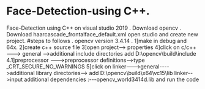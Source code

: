 # Face-Detection-using C++.
Face-Detection  using C++ on visual studio 2019 .
Download opencv .
Download haarcascade_frontalface_default.xml 
open studio and create new project.
#steps to follows  .
opencv version 3.4.14 .
1]make in debug and 64x.
2]create c++ source file 
3]open project--> properties
4]click on c/c++ ---> general -->additional include directories  add  D:\opencv\build\include
   4.1]preprocessor --->preprocessor definitions-->type _CRT_SECURE_NO_WARNINGS
5]click on linker--->general---->additional library directories--> add   D:\opencv\build\x64\vc15\lib
           linker-->input additional dependencies :---opencv_world3414d.lib
 and run the code
